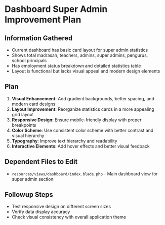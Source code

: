 # Dashboard Super Admin Improvement Plan

## Information Gathered
- Current dashboard has basic card layout for super admin statistics
- Shows total madrasah, teachers, admins, super admins, pengurus, school principals
- Has employment status breakdown and detailed statistics table
- Layout is functional but lacks visual appeal and modern design elements

## Plan
1. **Visual Enhancement**: Add gradient backgrounds, better spacing, and modern card designs
2. **Layout Improvement**: Reorganize statistics cards in a more appealing grid layout
3. **Responsive Design**: Ensure mobile-friendly display with proper breakpoints
4. **Color Scheme**: Use consistent color scheme with better contrast and visual hierarchy
5. **Typography**: Improve text hierarchy and readability
6. **Interactive Elements**: Add hover effects and better visual feedback

## Dependent Files to Edit
- `resources/views/dashboard/index.blade.php` - Main dashboard view for super admin section

## Followup Steps
- Test responsive design on different screen sizes
- Verify data display accuracy
- Check visual consistency with overall application theme
